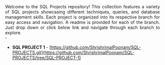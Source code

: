 <div align = "justify">Welcome to the SQL Projects repository! This collection features a variety of SQL projects showcasing different techniques, queries, and database management skills. Each project is organized into its respective branch for easy access and navigation. A readme is provided for each of the branch. Just drop down or click below link and navigate through each branch to explore.</div>
-

- **SQL PROJECT 1** - [https://github.com/ShrishrimalPoonam/SQL-PROJECTS.git](https://github.com/ShrishrimalPoonam/SQL-PROJECTS/tree/SQL-PROJECT-1)

